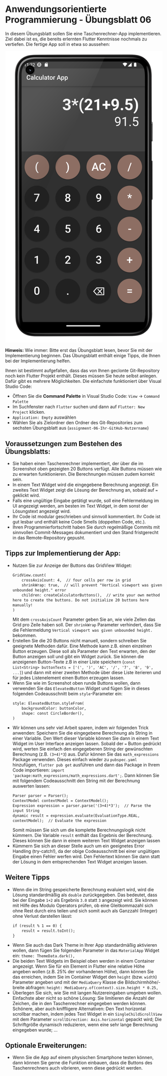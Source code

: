 # Anwendungsorientierte Programmierung - Übungsblatt 06

In diesem Übungsblatt sollen Sie eine Taschenrechner-App implementieren.
Ziel dabei ist es, die bereits erlernten Flutter Kenntnisse nochmals zu vertiefen.
Die fertige App soll in etwa so aussehen:

![Calculator App](calculator_app.png)

**Hinweis:** Wie immer: Bitte erst das Übungsblatt lesen, bevor Sie mit der Implementierung beginnen. Das Übungsblatt enthält einige Tipps, die Ihnen bei der Implementierung helfen.

Ihnen ist bestimmt aufgefallen, dass das von Ihnen geclonte Git-Repository noch kein Flutter Projekt enthält. Dieses müssen Sie heute selbst anlegen. Dafür gibt es mehrere Möglichkeiten. Die einfachste funktioniert über Visual Studio Code:
- Öffnen Sie die **Command Palette** in Visual Studio Code: `View` -> `Command Palette`
- Im Suchfenster nach `Flutter` suchen und dann auf `Flutter: New Project` klicken. 
- `Application: Empty` auswählen
- Wählen Sie als Zielordner den Ordner des Git-Repositories zum sechsten Übungsblatt aus (`assignment-06-Ihr-GitHub-Nutzername`)


## Voraussetzungen zum Bestehen des Übungsblatts:

- Sie haben einen  Taschenrechner implementiert, 
der über die im Screenshot oben gezeigten 20 Buttons verfügt. Alle Buttons müssen wie zu erwarten funktionieren. Die Berechnungen müssen zudem korrekt sein.
- In einem Text Widget wird die eingegebene Berechnung angezeigt. Ein zweites Text Widget zeigt die Lösung der Berechnung an, sobald auf `=` geklickt wird.
- Falls eine ungültige Eingabe getätigt wurde, soll eine Fehlermeldung im UI angezeigt werden, am besten im Text Widget, in dem sonst der Lösungstext angezeigt wird.
- Ihr Code ist modular geschrieben und sinnvoll kommentiert. Ihr Code ist gut lesbar und enthält keine Code Smells (doppelten Code, etc.).
- Ihren Programmierfortschritt haben Sie durch regelmäßige Commits mit sinnvollen Commit-Messages dokumentiert und den Stand fristgerecht in das Remote-Repository gepusht.


## Tipps zur Implementierung der App:

- Nutzen Sie zur Anzeige der Buttons das GridView Widget:
    ```
    GridView.count(
        crossAxisCount: 4,  // four cells per row in grid
        shrinkWrap: true,  // will prevent "Vertical viewport was given unbounded height." error
        children: createCalculatorButtons(),  // write your own method here to create the buttons. Do not initialize 20 buttons here manually!
    )
    ```
    Mit dem `crossAxisCount` Parameter geben Sie an, wie viele Zellen das Grid pro Zeile haben soll. Der `shrinkWrap` Parameter verhindert, dass Sie die Fehlermeldung `Vertical viewport was given unbounded height.` bekommen.
- Erstellen Sie die 20 Buttons nicht manuell, sondern schreiben Sie geeignete Methoden dafür. Eine Methode kann z.B. einen einzelnen Button erzeugen. Diese soll als Parameter den Text erwarten, den der Button anzeigen soll und gibt ein Widget zurück. Sie können die anzeigenen Button-Texte z.B in einer Liste speichern (`const List<String> buttonTexts = ['(', ')', 'AC', '/', '7', '8', '9', ...]`) und dann mit einer zweiten Methode über diese Liste iterieren und für jedes Listenelement einen Button erzeugen lassen.
- Wenn Sie wie im Screenshot oben runde Buttons wollen, dann verwenden Sie das `ElevatedButton` Widget und fügen Sie in dieses folgenden Codeausschnitt beim `style`-Parameter ein:
    ```
    style: ElevatedButton.styleFrom(
        backgroundColor: buttonColor,
        shape: const CircleBorder(),
    )
    ```
- Wir können uns sehr viel Arbeit sparen, indem wir folgenden Trick anwenden: Speichern Sie die eingegebene Berechnung als String in einer Variable. Den Wert dieser Variable können Sie dann in einem Text Widget im User Interface anzeigen lassen. Sobald der `=` Button gedrückt wird, werten Sie einfach den eingegebenen String der gewünschten Berechnung (z.B. `(3+4)*3`) aus. Dafür können Sie das `math_expressions` Package verwenden. Dieses einfach wieder zu `pubspec.yaml` hinzufügen, `flutter pub get` ausführen und dann das Package in Ihrem Code importieren: `import 'package:math_expressions/math_expressions.dart';`. Dann können Sie mit folgendem Codeausschnitt den String mit der Berechnung auswerten lassen:
    ```
    Parser parser = Parser();
    ContextModel contextModel = ContextModel();
    Expression expression = parser.parse('(3+4)*3');  // Parse the input String
    dynamic result = expression.evaluate(EvaluationType.REAL, contextModel);  // Evaluate the expression
    ```
    Somit müssen Sie sich um die komplette Berechnungslogik nicht kümmern. Die Variable `result` enthält das Ergebnis der Berechnung. Dieses können Sie dann in einem weiteren Text Widget anzeigen lassen
- Kümmern Sie sich an dieser Stelle auch um ein geeignetes Error Handling (try-catch!), da der obige Codeausschnitt bei einer ungültigen Eingabe einen Fehler werfen wird. Den Fehlertext können Sie dann statt der Lösung in dem entsprechenden Text Widget anzeigen lassen.

## Weitere Tipps

- Wenn die im String gespeicherte Berechnung evaluiert wird, wird die Lösung standardmäßig als `double` zurückgegeben. Das bedeutet, dass bei der Eingabe `1+2` als Ergebnis `3.0` statt `3` angezeigt wird. Sie können mit Hilfe des Modulo Operators prüfen, ob eine Gleitkommazahl sich ohne Rest durch eins teilen und sich somit auch als Ganzzahl (Integer) ohne Verlust darstellen lässt:
    ```
    if (result % 1 == 0) {
        result = result.toInt();
    }
    ```
- Wenn Sie auch das Dark Theme in Ihrer App standardmäßig aktivieren wollen, dann fügen Sie folgenden Parameter in das `MaterialApp` Widget ein: `theme: ThemeData.dark(),`
- Die beiden Text Widgets im Beispiel oben werden in einem Container angezeigt. Wenn Sie für ein Element in Flutter eine relative Höhe angeben wollen (z.B. 25% der vorhandenen Höhe), dann können Sie das erreichen, indem Sie im Container Widget den `height` (bzw. `width`) Parameter angeben und mit der `MediaQuery` Klasse die Bildschirmhöhe/-breite abfragen: `height: MediaQuery.of(context).size.height * 0.25,`
- Überlegen Sie sich, wie Sie mit langen Nutzereingaben umgeben wollen. Einfachste aber nicht so schöne Lösung: Sie limitieren die Anzahl der Zeichen, die in den Taschenrechner eingegeben werden können. Schönere, aber auch kniffligere Alternativen: Den Text horizontal scrollbar machen, indem jedes Text Widget in ein `SingleChildScrollView` mit dem Parameter `scrollDirection: Axis.horizontal` gepackt wird; Die Schriftgröße dynamisch reduzieren, wenn eine sehr lange Berechnung eingegeben wurde; ...


## Optionale Erweiterungen:

- Wenn Sie die App auf einem physischen Smartphone testen können, dann können Sie gerne die Funktion einbauen, dass die Buttons des Taschenrechners auch vibrieren, wenn diese gedrückt werden.